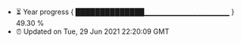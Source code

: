 - ⏳ Year progress { ██████████████▁▁▁▁▁▁▁▁▁▁▁▁▁▁▁▁ } 49.30 %
- ⏰ Updated on Tue, 29 Jun 2021 22:20:09 GMT

